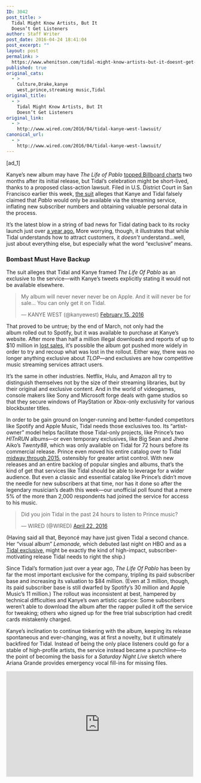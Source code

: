 ```yaml
---
ID: 3042
post_title: >
  Tidal Might Know Artists, But It
  Doesn’t Get Listeners
author: Staff Writer
post_date: 2016-04-24 18:41:04
post_excerpt: ""
layout: post
permalink: >
  https://www.whenitson.com/tidal-might-know-artists-but-it-doesnt-get-listeners/
published: true
original_cats:
  - >
    Culture,Drake,kanye
    west,prince,streaming music,Tidal
original_title:
  - >
    Tidal Might Know Artists, But It
    Doesn’t Get Listeners
original_link:
  - >
    http://www.wired.com/2016/04/tidal-kanye-west-lawsuit/
canonical_url:
  - >
    http://www.wired.com/2016/04/tidal-kanye-west-lawsuit/
---
```

 [ad_1]
<br><div id=""><p>Kanye’s new album may have <em>The Life of Pablo</em> <a href="http://www.wired.com/2016/04/kanye-west-billboard-no-1/" target="_blank">topped Billboard charts</a> two months after its initial release, but Tidal’s celebration might be short-lived, thanks to a proposed class-action lawsuit. Filed in U.S. District Court in San Francisco earlier this week, <a href="http://www.bloomberg.com/news/articles/2016-04-18/apnewsbreak-man-sues-kanye-west-tidal-over-new-album" target="_blank">the suit</a> alleges that Kanye and Tidal falsely claimed that <em>Pablo</em> would only be available via the streaming service, inflating new subscriber numbers and obtaining valuable personal data in the process.</p>
<p>It’s the latest blow in a string of bad news for Tidal dating back to its rocky launch just over <a href="http://www.wired.com/2015/03/jay-z-tidal-streaming-service/" target="_blank">a year ago.</a> More worrying, though, it illustrates that while Tidal understands how to attract customers, it <em>doesn’t</em> understand…well, just about everything else, but especially what the word “exclusive” means.</p>
<h3>Bombast Must Have Backup</h3>
<p>The suit alleges that Tidal and Kanye framed <em>The Life Of Pablo</em> as an exclusive to the service—with Kanye’s tweets explicitly stating it would not be available elsewhere.</p>
<blockquote class="twitter-tweet" data-width="500" readability="8"><p lang="en" dir="ltr">My album will never never never be on Apple. And it will never be for sale… You can only get it on Tidal.</p>
<p>— KANYE WEST (@kanyewest) <a href="https://twitter.com/kanyewest/status/699376240709402624">February 15, 2016</a></p></blockquote>

<p>That proved to be untrue; by the end of March, not only had the album rolled out to Spotify, but it was available to purchase at Kanye’s website. After more than half a million illegal downloads and reports of up to $10 million in <a href="http://www.dailymail.co.uk/news/article-3452048/More-money-problems-Kanye-West-loses-10MILLION-sales-disastrous-roll-new-album-pirated-released-Tidal.html" target="_blank">lost sales</a>, it’s possible the album got pushed more widely in order to try and recoup what was lost in the rollout. Either way, there was no longer anything exclusive about <em>TLOP</em>—and exclusives are how competitive music streaming services attract users.</p>
<p>It’s the same in other industries. Netflix, Hulu, and Amazon all try to distinguish themselves not by the size of their streaming libraries, but by their original and exclusive content. And in the world of videogames, console makers like Sony and Microsoft forge deals with game studios so that they secure windows of PlayStation or Xbox-only exclusivity for various blockbuster titles.</p>
<p>In order to be gain ground on longer-running and better-funded competitors like Spotify and Apple Music, Tidal needs those exclusives too. Its “artist-owner” model helps facilitate those Tidal-only projects, like Prince’s two <em>HITnRUN</em> albums—or even temporary exclusives, like Big Sean and Jhene Aiko’s <em>Twenty88</em>, which was only available on Tidal for 72 hours before its commercial release. Prince even moved his entire catalog over to Tidal <a href="http://www.ebony.com/entertainment-culture/prince-makes-king-move-with-tidal-interview-999#axzz46UMjyylB" target="_blank">midway through 2015</a>, ostensibly for greater artist control. With new releases and an entire backlog of popular singles and albums, that’s the kind of get that services like Tidal should be able to leverage for a wider audience. But even a classic and essential catalog like Prince’s didn’t move the needle for new subscribers at that time, nor has it done so after the legendary musician’s death this week—our unofficial poll found that a mere 5% of the more than 2,000 respondents had joined the service for access to his music.</p>
<blockquote class="twitter-tweet" data-lang="en" readability="6.88">
<p dir="ltr" lang="en">Did you join Tidal in the past 24 hours to listen to Prince music?</p>
<p>— WIRED (@WIRED) <a href="https://twitter.com/WIRED/status/723578019684712448">April 22, 2016</a></p></blockquote>

<p>(Having said all that, Beyoncé may have just given Tidal a second chance. Her “visual album” <em>Lemonade, </em>which debuted last night on HBO and as a <a href="https://beyonce.tidal.com/us" target="_blank">Tidal exclusive,</a> might be exactly the kind of high-impact, subscriber-motivating release Tidal needs to right the ship.)</p>
<p>Since Tidal’s formation just over a year ago, <em>The Life Of Pablo</em> has been by far the most important exclusive for the company, tripling its paid subscriber base and increasing its valuation to $84 million. (Even at 3 million, though, its paid subscriber base is still dwarfed by Spotify’s 30 million and Apple Music’s 11 million.) The rollout was inconsistent at best, hampered by technical difficulties and Kanye’s own artistic caprice: Some subscribers weren’t able to download the album after the rapper pulled it off the service for tweaking; others who signed up for the free trial subscription had credit cards mistakenly charged.</p>
<p>Kanye’s inclination to continue tinkering with the album, keeping its release spontaneous and ever-changing, was at first a novelty, but it ultimately backfired for Tidal. Instead of being the only place listeners could go for a stable of high-profile artists, the service instead became a punchline—to the point of becoming the basis for a <em>Saturday Night Live</em> sketch where Ariana Grande provides emergency vocal fill-ins for missing files.</p>
<p><iframe width="500" height="281" src="https://www.youtube.com/embed/j7uBph38kXo?feature=oembed" frameborder="0" allowfullscreen=""/></p>
<p>The streaming music landscape still resembles the wild west, with different services vying for territory. The best way to attract subscribers—who likely won’t pay for multiple services—is to get the best exclusive content first more often than your competitors. That doesn’t mean exclusivity needs to be permanent; Drake’s upcoming album <em>Views From The 6</em> will debut as an Apple Music exclusive for its <a href="http://www.engadget.com/2016/04/11/drake-views-from-the-6-apple-music-one-week-lets-not-even-discuss-it/" target="_blank">first week</a>. It also doesn’t mean a service’s library can’t evolve over time, like when television shows disappear from Netflix only to show up on Amazon months later. But the lawsuit against Tidal makes it clear that a fumbling <em>ad hoc </em>rollout for a marquee artist like Kanye West will never be a net positive. You may gain a talking point, but you lose trust.</p>

			<a class="visually-hidden skip-to-text-link focusable bg-white" href="#start-of-content">Go Back to Top. Skip To: Start of Article.</a>

			
</div>
<br>[ad_2]
<br><a href="http://www.wired.com/2016/04/tidal-kanye-west-lawsuit/">Source </a>